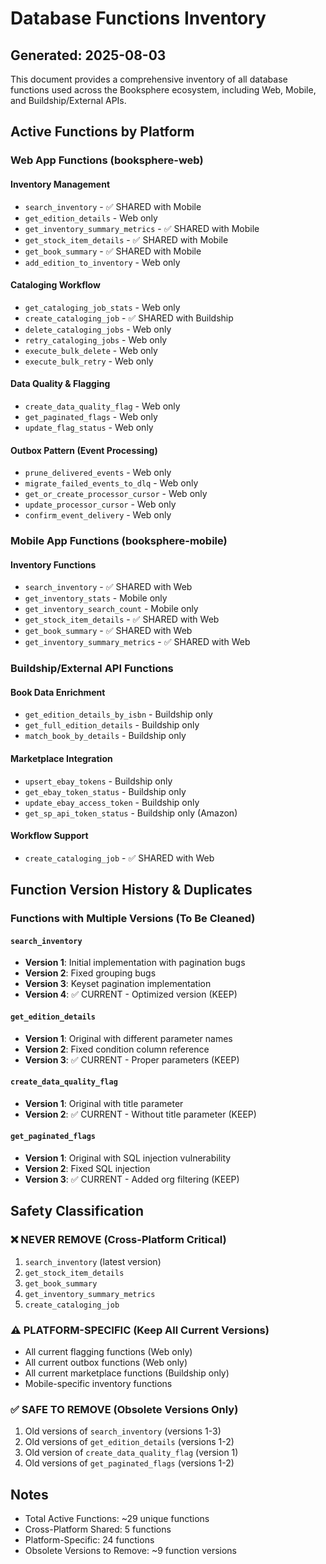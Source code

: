 # Database Functions Inventory
## Generated: 2025-08-03

This document provides a comprehensive inventory of all database functions used across the Booksphere ecosystem, including Web, Mobile, and Buildship/External APIs.

## Active Functions by Platform

### Web App Functions (booksphere-web)

#### Inventory Management
- `search_inventory` - ✅ SHARED with Mobile
- `get_edition_details` - Web only
- `get_inventory_summary_metrics` - ✅ SHARED with Mobile
- `get_stock_item_details` - ✅ SHARED with Mobile
- `get_book_summary` - ✅ SHARED with Mobile
- `add_edition_to_inventory` - Web only

#### Cataloging Workflow
- `get_cataloging_job_stats` - Web only
- `create_cataloging_job` - ✅ SHARED with Buildship
- `delete_cataloging_jobs` - Web only
- `retry_cataloging_jobs` - Web only
- `execute_bulk_delete` - Web only
- `execute_bulk_retry` - Web only

#### Data Quality & Flagging
- `create_data_quality_flag` - Web only
- `get_paginated_flags` - Web only
- `update_flag_status` - Web only

#### Outbox Pattern (Event Processing)
- `prune_delivered_events` - Web only
- `migrate_failed_events_to_dlq` - Web only
- `get_or_create_processor_cursor` - Web only
- `update_processor_cursor` - Web only
- `confirm_event_delivery` - Web only

### Mobile App Functions (booksphere-mobile)

#### Inventory Functions
- `search_inventory` - ✅ SHARED with Web
- `get_inventory_stats` - Mobile only
- `get_inventory_search_count` - Mobile only
- `get_stock_item_details` - ✅ SHARED with Web
- `get_book_summary` - ✅ SHARED with Web
- `get_inventory_summary_metrics` - ✅ SHARED with Web

### Buildship/External API Functions

#### Book Data Enrichment
- `get_edition_details_by_isbn` - Buildship only
- `get_full_edition_details` - Buildship only
- `match_book_by_details` - Buildship only

#### Marketplace Integration
- `upsert_ebay_tokens` - Buildship only
- `get_ebay_token_status` - Buildship only
- `update_ebay_access_token` - Buildship only
- `get_sp_api_token_status` - Buildship only (Amazon)

#### Workflow Support
- `create_cataloging_job` - ✅ SHARED with Web

## Function Version History & Duplicates

### Functions with Multiple Versions (To Be Cleaned)

#### `search_inventory`
- **Version 1**: Initial implementation with pagination bugs
- **Version 2**: Fixed grouping bugs
- **Version 3**: Keyset pagination implementation
- **Version 4**: ✅ CURRENT - Optimized version (KEEP)

#### `get_edition_details`
- **Version 1**: Original with different parameter names
- **Version 2**: Fixed condition column reference
- **Version 3**: ✅ CURRENT - Proper parameters (KEEP)

#### `create_data_quality_flag`
- **Version 1**: Original with title parameter
- **Version 2**: ✅ CURRENT - Without title parameter (KEEP)

#### `get_paginated_flags`
- **Version 1**: Original with SQL injection vulnerability
- **Version 2**: Fixed SQL injection
- **Version 3**: ✅ CURRENT - Added org filtering (KEEP)

## Safety Classification

### ❌ NEVER REMOVE (Cross-Platform Critical)
1. `search_inventory` (latest version)
2. `get_stock_item_details`
3. `get_book_summary`
4. `get_inventory_summary_metrics`
5. `create_cataloging_job`

### ⚠️ PLATFORM-SPECIFIC (Keep All Current Versions)
- All current flagging functions (Web only)
- All current outbox functions (Web only)
- All current marketplace functions (Buildship only)
- Mobile-specific inventory functions

### ✅ SAFE TO REMOVE (Obsolete Versions Only)
1. Old versions of `search_inventory` (versions 1-3)
2. Old versions of `get_edition_details` (versions 1-2)
3. Old version of `create_data_quality_flag` (version 1)
4. Old versions of `get_paginated_flags` (versions 1-2)

## Notes
- Total Active Functions: ~29 unique functions
- Cross-Platform Shared: 5 functions
- Platform-Specific: 24 functions
- Obsolete Versions to Remove: ~9 function versions